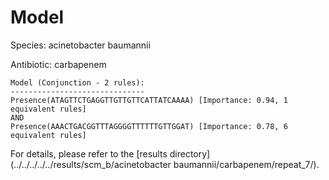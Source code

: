 
# Model

Species: acinetobacter baumannii

Antibiotic: carbapenem

```
Model (Conjunction - 2 rules):
------------------------------
Presence(ATAGTTCTGAGGTTGTTGTTCATTATCAAAA) [Importance: 0.94, 1 equivalent rules]
AND
Presence(AAACTGACGGTTTAGGGGTTTTTTGTTGGAT) [Importance: 0.78, 6 equivalent rules]

```

For details, please refer to the [results directory](../../../../../results/scm_b/acinetobacter baumannii/carbapenem/repeat_7/).

